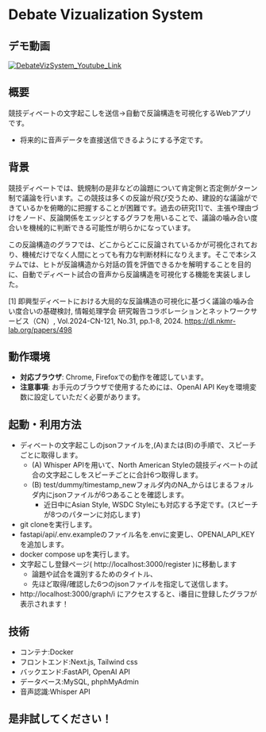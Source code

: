 # Debate Vizualization System

## デモ動画

[![DebateVizSystem_Youtube_Link](https://github.com/user-attachments/assets/06283ef3-4071-4a8b-96ef-449d2e996478)](https://youtu.be/ybbw3yxqi90)

## 概要

競技ディベートの文字起こしを送信→自動で反論構造を可視化するWebアプリです。
- 将来的に音声データを直接送信できるようにする予定です。

## 背景

競技ディベートでは、銃規制の是非などの論題について肯定側と否定側がターン制で議論を行います。この競技は多くの反論が飛び交うため、建設的な議論ができているかを俯瞰的に把握することが困難です。過去の研究[1]で、主張や理由づけをノード、反論関係をエッジとするグラフを用いることで、議論の噛み合い度合いを機械的に判断できる可能性が明らかになっています。

この反論構造のグラフでは、どこからどこに反論されているかが可視化されており、機械だけでなく人間にとっても有力な判断材料になりえます。そこで本システムでは、ヒトが反論構造から対話の質を評価できるかを解明することを目的に、自動でディベート試合の音声から反論構造を可視化する機能を実装しました。

[1] 即興型ディベートにおける大局的な反論構造の可視化に基づく議論の噛み合い度合いの基礎検討, 情報処理学会 研究報告コラボレーションとネットワークサービス（CN）, Vol.2024-CN-121, No.31, pp.1-8, 2024. https://dl.nkmr-lab.org/papers/498

## 動作環境

- **対応ブラウザ**: Chrome, Firefoxでの動作を確認しています。
- **注意事項**: お手元のブラウザで使用するためには、OpenAI API Keyを環境変数に設定していただく必要があります。

## 起動・利用方法

- ディベートの文字起こしのjsonファイルを,(A)または(B)の手順で、スピーチごとに取得します。
  - (A) Whisper APIを用いて、North American Styleの競技ディベートの試合の文字起こしをスピーチごとに合計6つ取得します。
  - (B) test/dummy/timestamp_newフォルダ内のNA_からはじまるフォルダ内にjsonファイルが6つあることを確認します。
    - 近日中にAsian Style, WSDC Styleにも対応する予定です。(スピーチが8つのパターンに対応します)
- git cloneを実行します。
- fastapi/api/.env.exampleのファイル名を.envに変更し、OPENAI_API_KEYを追加します。
- docker compose upを実行します。
- 文字起こし登録ページ( http://localhost:3000/register )に移動します
  - 論題や試合を識別するためのタイトル、
  - 先ほど取得/確認した6つのjsonファイルを指定して送信します。
- http://localhost:3000/graph/i にアクセスすると、i番目に登録したグラフが表示されます！

## 技術
- コンテナ:Docker
- フロントエンド:Next.js, Tailwind css
- バックエンド:FastAPI, OpenAI API
- データベース:MySQL, phphMyAdmin
- 音声認識:Whisper API

## 是非試してください！
